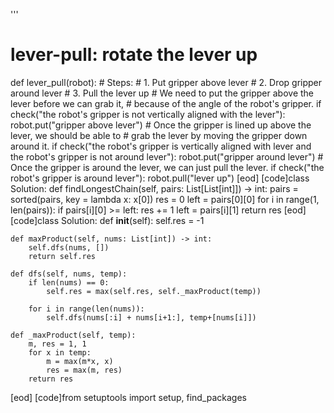 

'''

# lever-pull: rotate the lever up
def lever_pull(robot):
    # Steps:
    #  1. Put gripper above lever
    #  2. Drop gripper around lever
    #  3. Pull the lever up
    # We need to put the gripper above the lever before we can grab it,
    # because of the angle of the robot's gripper.
    if check("the robot's gripper is not vertically aligned with the lever"):
        robot.put("gripper above lever")
    # Once the gripper is lined up above the lever, we should be able to
    # grab the lever by moving the gripper down around it.
    if check("the robot's gripper is vertically aligned with lever and the robot's gripper is not around lever"):
        robot.put("gripper around lever")
    # Once the gripper is around the lever, we can just pull the lever.
    if check("the robot's gripper is around lever"):
        robot.pull("lever up")
[eod] [code]class Solution:
    def findLongestChain(self, pairs: List[List[int]]) -> int:
        pairs = sorted(pairs, key = lambda x: x[0])
        res = 0
        left = pairs[0][0]
        for i in range(1, len(pairs)):
            if pairs[i][0] >= left:
                res += 1
                left = pairs[i][1]
        return res
[eod] [code]class Solution:
    def __init__(self):
        self.res = -1
        
    def maxProduct(self, nums: List[int]) -> int:
        self.dfs(nums, [])
        return self.res
        
    def dfs(self, nums, temp):
        if len(nums) == 0:
            self.res = max(self.res, self._maxProduct(temp))
        
        for i in range(len(nums)):
            self.dfs(nums[:i] + nums[i+1:], temp+[nums[i]])
        
    def _maxProduct(self, temp):
        m, res = 1, 1
        for x in temp:
            m = max(m*x, x)
            res = max(m, res)
        return res
[eod] [code]from setuptools import setup, find_packages

